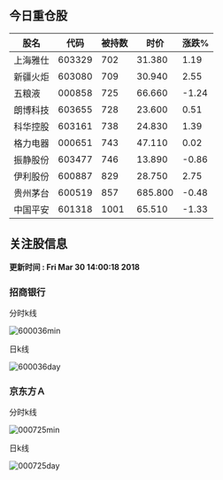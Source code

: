 
## 今日重仓股 

|股名|代码|被持数|时价|涨跌%|
|---|---|---|---|---|
|上海雅仕|603329|702|31.380|1.19|
|新疆火炬|603080|709|30.940|2.55|
|五粮液|000858|725|66.660|-1.24|
|朗博科技|603655|728|23.600|0.51|
|科华控股|603161|738|24.830|1.39|
|格力电器|000651|743|47.110|0.02|
|振静股份|603477|746|13.890|-0.86|
|伊利股份|600887|829|28.750|2.75|
|贵州茅台|600519|857|685.800|-0.48|
|中国平安|601318|1001|65.510|-1.33|

## 关注股信息
**更新时间 : Fri Mar 30 14:00:18 2018**
### 招商银行 
分时k线

![600036min](http://image.sinajs.cn/newchart/min/n/sh600036.gif)

日k线

![600036day](http://image.sinajs.cn/newchart/daily/n/sh600036.gif)

### 京东方Ａ 
分时k线

![000725min](http://image.sinajs.cn/newchart/min/n/sz000725.gif)

日k线

![000725day](http://image.sinajs.cn/newchart/daily/n/sz000725.gif)
